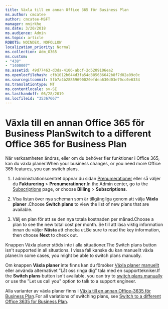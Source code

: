 ```yaml
---
title: Växla till en annan Office 365 för Business Plan
ms.author: cmcatee
author: cmcatee-MSFT
manager: mnirkhe
ms.date: 3/20/2018
ms.audience: Admin
ms.topic: article
ROBOTS: NOINDEX, NOFOLLOW
localization_priority: Normal
ms.collection: Adm_O365
ms.custom:
- "438"
- "1400007"
ms.assetid: 49d77463-d3da-4106-abcf-2d5209106ea2
ms.openlocfilehash: cfb1012b644d3fa54d385636642b8f7d02a09c0c
ms.sourcegitcommit: 5fb7a4b28859690020efdea630d03e70cc0e6334
ms.translationtype: MT
ms.contentlocale: sv-SE
ms.lasthandoff: 06/28/2019
ms.locfileid: "35367667"
---
```

# <a name="switch-to-a-different-office-365-for-business-plan"></a><span data-ttu-id="eac63-102">Växla till en annan Office 365 för Business Plan</span><span class="sxs-lookup"><span data-stu-id="eac63-102">Switch to a different Office 365 for Business Plan</span></span>

<span data-ttu-id="eac63-103">När verksamheten ändras, eller om du behöver fler funktioner i Office 365, kan du växla planer.</span><span class="sxs-lookup"><span data-stu-id="eac63-103">When your business changes, or you need more Office 365 features, you can switch plans.</span></span>
  
1. <span data-ttu-id="eac63-104">I administrationscentret öppnar du sidan [Prenumerationer](https://go.microsoft.com/fwlink/p/?linkid=842054) eller så väljer du **Fakturering** \> **Prenumerationer**.</span><span class="sxs-lookup"><span data-stu-id="eac63-104">In the Admin center, go to the [Subscriptions](https://go.microsoft.com/fwlink/p/?linkid=842054) page, or choose **Billing** \> **Subscriptions**.</span></span>

2. <span data-ttu-id="eac63-105">Visa listan över nya scheman som är tillgängliga genom att välja **Växla planer** .</span><span class="sxs-lookup"><span data-stu-id="eac63-105">Choose **Switch plans** to view the list of new plans that are available.</span></span>

3. <span data-ttu-id="eac63-106">Välj en plan för att se den nya totala kostnaden per månad.</span><span class="sxs-lookup"><span data-stu-id="eac63-106">Choose a plan to see the new total cost per month.</span></span> <span data-ttu-id="eac63-107">Se till att läsa viktig information innan du väljer **Nästa** att checka ut.</span><span class="sxs-lookup"><span data-stu-id="eac63-107">Be sure to read the key information, then choose **Next** to check out.</span></span>

<span data-ttu-id="eac63-108">Knappen Växla planer stöds inte i alla situationer.</span><span class="sxs-lookup"><span data-stu-id="eac63-108">The Switch plans button isn't supported in all situations.</span></span> <span data-ttu-id="eac63-109">I vissa fall kanske du kan manuellt växla planer.</span><span class="sxs-lookup"><span data-stu-id="eac63-109">In some cases, you might be able to switch plans manually.</span></span>
  
<span data-ttu-id="eac63-110">Om knappen **Växla planer** inte finns kan du försöker [Växla planer manuellt](https://support.office.com/article/eb0d0680-5677-41a0-8c46-4b9d47f1c209) eller använda alternativet ”Låt oss ringa dig” tala med en supporttekniker.</span><span class="sxs-lookup"><span data-stu-id="eac63-110">If the **Switch plans** button isn't available, you can try to [switch plans manually](https://support.office.com/article/eb0d0680-5677-41a0-8c46-4b9d47f1c209) or use the "Let us call you" option to talk to a support engineer.</span></span>
  
<span data-ttu-id="eac63-111">Alla varianter av växla planer finns i [Växla till en annan Office-3635 för Business Plan](https://support.office.com/article/49d77463-d3da-4106-abcf-2d5209106ea2).</span><span class="sxs-lookup"><span data-stu-id="eac63-111">For all variations of switching plans, see [Switch to a different Office 3635 for Business Plan](https://support.office.com/article/49d77463-d3da-4106-abcf-2d5209106ea2).</span></span>
  